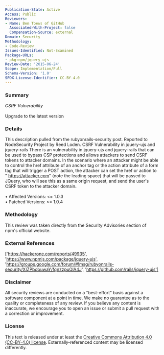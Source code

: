 ```yaml
---
Publication-State: Active
Access: Public
Reviewers:
- Name: Ben Toews of GitHub
  Associated-With-Project: false
  Compensation-Source: external
Domain: Security
Methodology:
- Code-Review
Issues-Identified: Not-Examined
Package-URLs:
- pkg:npm/jquery-ujs
Review-Date: '2015-06-24'
Scope: Implementation/Full
Schema-Version: '1.0'
SPDX-License-Identifier: CC-BY-4.0
---
```

### Summary
*CSRF Vulnerability*<br><br>Upgrade to the latest version
### Details
This description pulled from the rubyonrails-security post.  Reported to NodeSecurity Project by Reed Loden.  CSRF Vulnerability in jquery-ujs and jquery-rails  There is an vulnerability in jquery-ujs and jquery-rails that can be used to bypass CSP protections and allows attackers to send CSRF tokens to attacker domains.  In the scenario where an attacker might be able to control the href attribute of an anchor tag or the action attribute of a form tag that will trigger a POST action, the attacker can set the href or action to " https://attacker.com" (note the leading space) that will be passed to JQuery, who will see this as a same origin request, and send the user's CSRF token to the attacker domain.
<br><br>• Affected Versions: <= 1.0.3
<br>• Patched Versions: >= 1.0.4
### Methodology
This review was taken directly from the Security Advisories section of npm's official website.
### External References
['https://hackerone.com/reports/49935', 'https://www.npmjs.com/package/jquery-ujs', 'https://groups.google.com/forum/#!msg/rubyonrails-security/XIZPbobuwaY/fqnzzpuOlA4J', 'https://github.com/rails/jquery-ujs']
### Disclaimer
All security reviews are conducted on a "best-effort" basis against a software component at a point in time. We make no guarantee as to the quality or completeness of any review. If you believe any content is inaccurate, we encourage you to open an issue or submit a pull request with a correction or improvement.
### License
This text is released under at least the [Creative Commons Attribution 4.0 (CC-BY-4.0) license](https://creativecommons.org/licenses/by/4.0/legalcode.txt). Externally-referenced content may be licensed differently.
